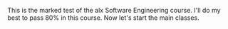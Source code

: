 This is the marked test of the alx Software Engineering course.
I'll do my best to pass 80% in this course.
Now let's start the main classes.




